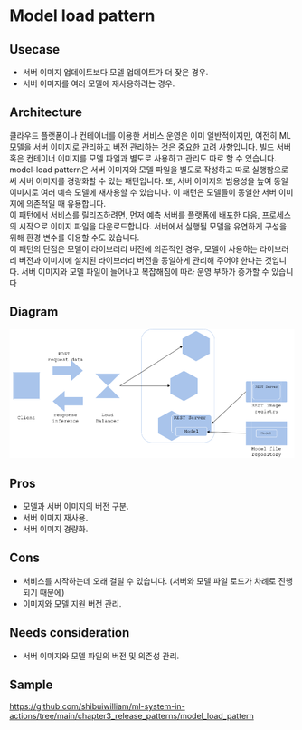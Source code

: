 # Model load pattern

## Usecase
- 서버 이미지 업데이트보다 모델 업데이트가 더 잦은 경우. 
- 서버 이미지를 여러 모델에 재사용하려는 경우.

## Architecture
클라우드 플랫폼이나 컨테이너를 이용한 서비스 운영은 이미 일반적이지만, 여전히 ML 모델을 서버 이미지로 관리하고 버전 관리하는 것은 중요한 고려 사항입니다. 빌드 서버 혹은 컨테이너 이미지를 모델 파일과 별도로 사용하고 관리도 따로 할 수 있습니다. model-load pattern은 서버 이미지와 모델 파일을 별도로 작성하고 따로 실행함으로써 서버 이미지를 경량화할 수 있는 패턴입니다. 또, 서버 이미지의 범용성을 높여 동일 이미지로 여러 예측 모델에 재사용할 수 있습니다. 이 패턴은 모델들이 동일한 서버 이미지에 의존적일 때 유용합니다.<br> 
 이 패턴에서 서비스를 릴리즈하려면, 먼저 예측 서버를 플랫폼에 배포한 다음, 프로세스의 시작으로 이미지 파일을 다운로드합니다. 서버에서 실행될 모델을 유연하게 구성을 위해 환경 변수를 이용할 수도 있습니다.<br> 
 이 패턴의 단점은 모델이 라이브러리 버전에 의존적인 경우, 모델이 사용하는 라이브러리 버전과 이미지에 설치된 라이브러리 버전을 동일하게 관리해 주어야 한다는 것입니다. 서버 이미지와 모델 파일이 늘어나고 복잡해짐에 따라 운영 부하가 증가할 수 있습니다

## Diagram
![diagram](diagram.png)


## Pros
- 모델과 서버 이미지의 버전 구분. 
- 서버 이미지 재사용. 
- 서버 이미지 경량화. 

## Cons
- 서비스를 시작하는데 오래 걸릴 수 있습니다. (서버와 모델 파일 로드가 차례로 진행되기 때문에)
- 이미지와 모델 지원 버전 관리.

## Needs consideration
- 서버 이미지와 모델 파일의 버전 및 의존성 관리.


## Sample
https://github.com/shibuiwilliam/ml-system-in-actions/tree/main/chapter3_release_patterns/model_load_pattern